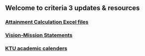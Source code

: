 
## Welcome to criteria 3 updates & resources

### <a href="excel">Attainment Calculation Excel files</a>

### <a href="vision">Vision-Mission Statements</a>

### <a href="calender">KTU academic calenders</a>


